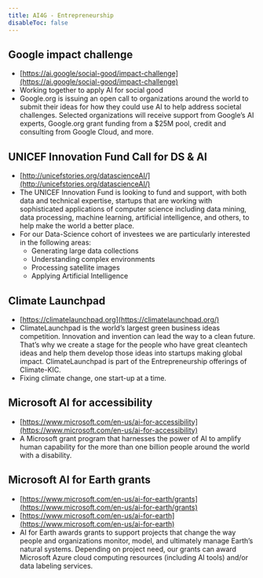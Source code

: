 ```yaml
---
title: AI4G - Entrepreneurship
disableToc: false
---
```



## Google impact challenge
- [https://ai.google/social-good/impact-challenge](https://ai.google/social-good/impact-challenge)
- Working together to apply AI for social good
- Google.org is issuing an open call to organizations around the world to submit their ideas for how they could use AI to help address societal challenges. Selected organizations will receive support from Google’s AI experts, Google.org grant funding from a $25M pool, credit and consulting from Google Cloud, and more.

## UNICEF Innovation Fund Call for DS & AI
- [http://unicefstories.org/datascienceAI/](http://unicefstories.org/datascienceAI/)
- The UNICEF Innovation Fund is looking to fund and support, with both data and technical expertise, startups that are working with sophisticated applications of computer science including data mining, data processing, machine learning, artificial intelligence, and others, to help make the world a better place.
- For our Data-Science cohort of investees we are particularly interested in the following areas:
	- Generating large data collections
	- Understanding complex environments
	- Processing satellite images
	- Applying Artificial Intelligence

## Climate Launchpad
- [https://climatelaunchpad.org](https://climatelaunchpad.org/)
- ClimateLaunchpad is the world’s largest green business ideas competition. Innovation and invention can lead the way to a clean future. That’s why we create a stage for the people who have great cleantech ideas and help them develop those ideas into startups making global impact. ClimateLaunchpad is part of the Entrepreneurship offerings of Climate-KIC.
- Fixing climate change, one start-up at a time.

## Microsoft AI for accessibility
- [https://www.microsoft.com/en-us/ai-for-accessibility](https://www.microsoft.com/en-us/ai-for-accessibility)
- A Microsoft grant program that harnesses the power of AI to amplify human capability for the more than one billion people around the world with a disability.

## Microsoft AI for Earth grants
- [https://www.microsoft.com/en-us/ai-for-earth/grants](https://www.microsoft.com/en-us/ai-for-earth/grants)
- [https://www.microsoft.com/en-us/ai-for-earth](https://www.microsoft.com/en-us/ai-for-earth)
- AI for Earth awards grants to support projects that change the way people and organizations monitor, model, and ultimately manage Earth’s natural systems. Depending on project need, our grants can award Microsoft Azure cloud computing resources (including AI tools) and/or data labeling services.